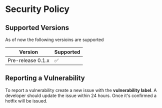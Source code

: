 # Security Policy

## Supported Versions

As of now the following versioins are supported

| Version | Supported          |
| ------- | ------------------ |
|Pre-release 0.1.x|:white_check_mark:|

## Reporting a Vulnerability

To report a vulnerability create a new issue with the **vulnerability label**.
A developer should update the issue within 24 hours.
Once it's confirmed a hotfix will be issued.
